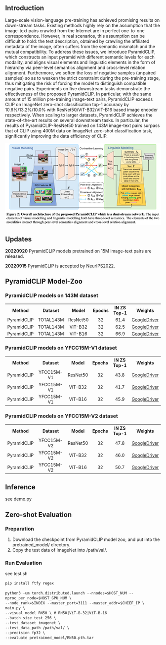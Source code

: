 

<!-- # PyramidCLIP
PyramidCLIP: Hierarchical Feature Alignment for Vision-language Model Pretraining.

Our paper is available on [arxiv]https://arxiv.org/abs/2204.14095) -->

## Introduction
Large-scale vision-language pre-training has achieved promising results on down-stream tasks. Existing methods highly rely on the assumption that the image-text pairs crawled from the Internet are in perfect one-to-one correspondence. However, in real scenarios, this assumption can be difficult to hold: the text description, obtained by crawling the affiliated metadata of the image, often suffers from the semantic mismatch and the mutual compatibility. To address these issues, we introduce PyramidCLIP, which constructs an input pyramid with different semantic levels for each modality, and aligns visual elements and linguistic elements in the form of hierarchy via peer-level semantics alignment and cross-level relation alignment. Furthermore, we soften the loss of negative samples (unpaired samples) so as to weaken the strict constraint during the pre-training stage, thus mitigating the risk of forcing the model to distinguish compatible negative pairs. Experiments on five downstream tasks demonstrate the effectiveness of the proposed PyramidCLIP. In particular, with the same amount of 15 million pre-training image-text pairs, PyramidCLIP exceeds CLIP on ImageNet zero-shot classification top-1 accuracy by 10.6%/13.2%/10.0% with ResNet50/ViT-B32/ViT-B16 based image encoder respectively. When scaling to larger datasets, PyramidCLIP achieves the state-of-the-art results on several downstream tasks. In particular, the results of PyramidCLIP-ResNet50 trained on 143M image-text pairs surpass that of CLIP using 400M data on ImageNet zero-shot classification task, significantly improving the data efficiency of CLIP.

![image](./PyramidCLIP-figure.jpg)

## Updates
**20220920** PyramidCLIP models pretrained on 15M image-text pairs are released.

**20220915** PyramidCLIP is accepted by NeurIPS2022.

## PyramidCLIP Model-Zoo

### PyramidCLIP models on 143M dataset

<table><tbody>
<!-- START TABLE -->
<!-- TABLE HEADER -->
<th valign="center">Method</th>
<th valign="center">Dataset</th>
<th valign="center">Model</th>
<th valign="center">Epochs</th>
<th valign="center">IN ZS Top-1</th>
<th valign="center">Weights</th>

<tr>
<td align="center">PyramidCLIP</td>
<td align="center">TOTAL143M</td>
<td align="center">ResNet50</td>
<td align="center">32</td>
<td align="center">61.4</td>
<td align="center"><a href="">GoogleDriver</a></td>
</tr>

 
<tr>
<td align="center">PyramidCLIP</td>
<td align="center">TOTAL143M </td>
<td align="center">ViT-B32</td>
<td align="center">32</td>
<td align="center">62.5</td>
<td align="center"><a href="">GoogleDriver</a></td>
</tr>

<tr>
<td align="center">PyramidCLIP</td>
<td align="center"> TOTAL143M </td>
<td align="center">ViT-B16</td>
<td align="center">32</td>
<td align="center">66.9</td>
<td align="center"><a href="">GoogleDriver</a></td>
</tr>
 
 
 </tbody></table>

### PyramidCLIP models on YFCC15M-V1 dataset

<table><tbody>
<!-- START TABLE -->
<!-- TABLE HEADER -->
<th valign="center">Method</th>
<th valign="center">Dataset</th>
<th valign="center">Model</th>
<th valign="center">Epochs</th>
<th valign="center">IN ZS Top-1</th>
<th valign="center">Weights</th>

<tr>
<td align="center">PyramidCLIP</td>
<td align="center">YFCC15M-V1</td>
<td align="center">ResNet50</td>
<td align="center">32</td>
<td align="center">43.8</td>
<td align="center"><a href="https://drive.google.com/file/d/1CwS4K_DQ16ykbOGzDCZAyQkbBwrt8Dk6/view?usp=sharing">GoogleDriver</a></td>
</tr>

 
<tr>
<td align="center">PyramidCLIP</td>
<td align="center">YFCC15M-V1</td>
<td align="center">ViT-B32</td>
<td align="center">32</td>
<td align="center">41.7</td>
<td align="center"><a href="https://drive.google.com/file/d/1DIEcAKoJJnn-qTGF8M5NQxzhGXmH1i7l/view?usp=sharing">GoogleDriver</a></td>
</tr>

<tr>
<td align="center">PyramidCLIP</td>
<td align="center">YFCC15M-V1</td>
<td align="center">ViT-B16</td>
<td align="center">32</td>
<td align="center">45.9</td>
<td align="center"><a href="https://drive.google.com/file/d/1uaRxNX2us0Zli0Wno3jpNEVAj5DZEzjq/view?usp=sharing">GoogleDriver</a></td>
</tr>
 
 </tbody></table>

### PyramidCLIP models on YFCC15M-V2 dataset
<table><tbody>
<!-- START TABLE -->
<!-- TABLE HEADER -->
<th valign="center">Method</th>
<th valign="center">Dataset</th>
<th valign="center">Model</th>
<th valign="center">Epochs</th>
<th valign="center">IN ZS Top-1</th>
<th valign="center">Weights</th>

<tr>
<td align="center">PyramidCLIP</td>
<td align="center">YFCC15M-V2</td>
<td align="center">ResNet50</td>
<td align="center">32</td>
<td align="center">47.8</td>
<td align="center"><a href="https://drive.google.com/file/d/1UMPWusj4ewW8FrT622d-fNPMbjG3yx1_/view?usp=sharing">GoogleDriver</a></td>
</tr>

 
<tr>
<td align="center">PyramidCLIP</td>
<td align="center">YFCC15M-V2</td>
<td align="center">ViT-B32</td>
<td align="center">32</td>
<td align="center">46.0</td>
<td align="center"><a href="https://drive.google.com/file/d/1YCGzgUTiXZ9NudvV55lv-QiK2n4RW6jl/view?usp=sharing">GoogleDriver</a></td>
</tr>

<tr>
<td align="center">PyramidCLIP</td>
<td align="center">YFCC15M-V2</td>
<td align="center">ViT-B16</td>
<td align="center">32</td>
<td align="center">50.7</td>
<td align="center"><a href="https://drive.google.com/file/d/1JsV7xPWpG-rCe6Brnt3tIKYZ8l0U__TM/view?usp=sharing">GoogleDriver</a></td>
</tr>
 
 </tbody></table>


## Inference  
see demo.py  

## Zero-shot Evaluation  

### Preparation
1) Download the checkpoint from PyramidCLIP model zoo, and put into the pretrained_model/ directory.
2) Copy the test data of ImageNet into /path/val/. 

### Run Evaluation  
see test.sh  
```shell
pip install ftfy regex

python3 -um torch.distributed.launch --nnodes=$HOST_NUM --nproc_per_node=$HOST_GPU_NUM \
--node_rank=$INDEX --master_port=3111 --master_addr=$CHIEF_IP \
main.py \
--visual_model RN50 \ # RN50|ViT-B-32|ViT-B-16
--batch_size_test 256 \
--test_dataset imagenet \
--test_data_path /path/val/ \
--precision fp32 \
--evaluate pretrained_model/RN50.pth.tar
```
